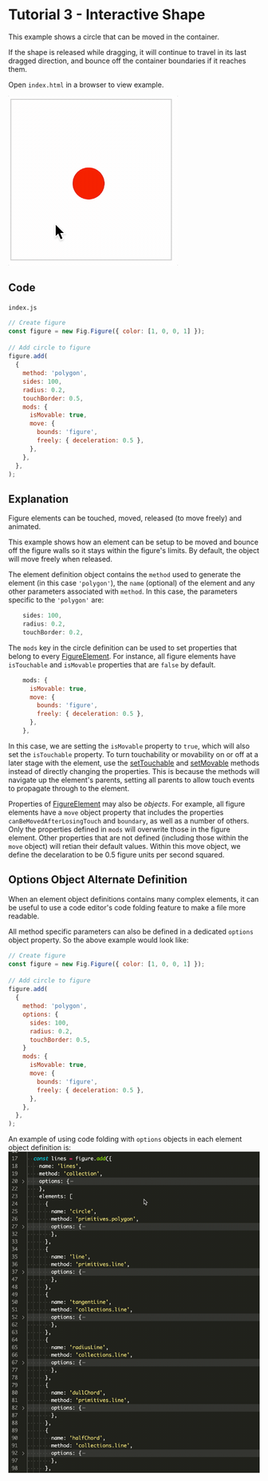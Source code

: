 # Tutorial 3 - Interactive Shape

This example shows a circle that can be moved in the container.

If the shape is released while dragging, it will continue to travel in its last dragged direction, and bounce off the container boundaries if it reaches them.

Open `index.html` in a browser to view example.

![example](./example.gif)

## Code
`index.js`
```js
// Create figure
const figure = new Fig.Figure({ color: [1, 0, 0, 1] });

// Add circle to figure
figure.add(
  {
    method: 'polygon',
    sides: 100,
    radius: 0.2,
    touchBorder: 0.5,
    mods: {
      isMovable: true,
      move: {
        bounds: 'figure',
        freely: { deceleration: 0.5 },
      },
    },
  },
);
```

## Explanation
Figure elements can be touched, moved, released (to move freely) and animated.

This example shows how an element can be setup to be moved and bounce off the figure walls so it stays within the figure's limits. By default, the object will move freely when released.

The element definition object contains the `method` used to generate the element (in this case `'polygon'`), the `name`  (optional) of the element and any other parameters associated with `method`. In this case, the parameters specific to the `'polygon'` are:

```js
    sides: 100,
    radius: 0.2,
    touchBorder: 0.2,
```


The `mods` key in the circle definition can be used to set properties that belong to every [FigureElement](https://airladon.github.io/FigureOne/api/#figureelement). For instance, all figure elements have `isTouchable` and `isMovable` properties that are `false` by default.

```js
    mods: {
      isMovable: true,
      move: {
        bounds: 'figure',
        freely: { deceleration: 0.5 },
      },
    },
```

In this case, we are setting the `isMovable` property to `true`, which will also set the `isTouchable` property. To turn touchability or movability on or off at a later stage with the element, use the [setTouchable](https://airladon.github.io/FigureOne/api/#figureelementsettouchable) and [setMovable](https://airladon.github.io/FigureOne/api/#figureelementsetmovable) methods instead of directly changing the properties. This is because the methods will navigate up the element's parents, setting all parents to allow touch events to propagate through to the element.

Properties of [FigureElement](https://airladon.github.io/FigureOne/api/#figureelement) may also be *objects*. For example, all figure elements have a `move` object property that includes the properties `canBeMovedAfterLosingTouch` and `boundary`, as well as a number of others. Only the properties defined in `mods` will overwrite those in the figure element. Other properties that are not defined (including those within the `move` object) will retian their default values. Within this move object, we define the decelaration to be 0.5 figure units per second squared.

## Options Object Alternate Definition

When an element object definitions contains many complex elements, it can be useful to use a code editor's code folding feature to make a file more readable.

All method specific parameters can also be defined in a dedicated `options` object property. So the above example would look like:

```js
// Create figure
const figure = new Fig.Figure({ color: [1, 0, 0, 1] });

// Add circle to figure
figure.add(
  {
    method: 'polygon',
    options: {
      sides: 100,
      radius: 0.2,
      touchBorder: 0.5,
    }
    mods: {
      isMovable: true,
      move: {
        bounds: 'figure',
        freely: { deceleration: 0.5 },
      },
    },
  },
);
```

An example of using code folding with `options` objects in each element object definition is:
![](./codefolding.gif)